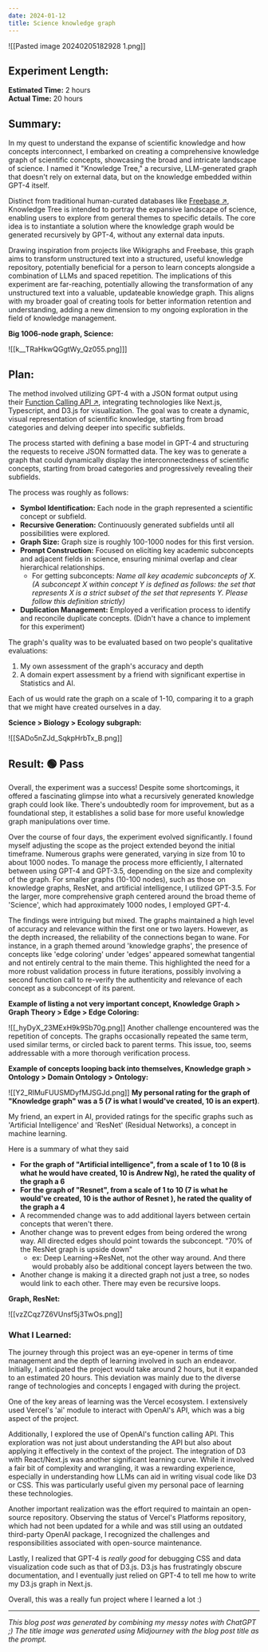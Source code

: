 ```yaml
---
date: 2024-01-12
title: Science knowledge graph
---
```



![[Pasted image 20240205182928 1.png]]
## **Experiment Length:**

**Estimated Time:** 2 hours  
**Actual Time:** 20 hours

## **Summary:**

In my quest to understand the expanse of scientific knowledge and how concepts interconnect, I embarked on creating a comprehensive knowledge graph of scientific concepts, showcasing the broad and intricate landscape of science. I named it "Knowledge Tree," a recursive, LLM-generated graph that doesn't rely on external data, but on the knowledge embedded within GPT-4 itself.

Distinct from traditional human-curated databases like [Freebase ↗](https://en.wikipedia.org/wiki/Freebase_(database)), Knowledge Tree is intended to portray the expansive landscape of science, enabling users to explore from general themes to specific details. The core idea is to instantiate a solution where the knowledge graph would be generated recursively by GPT-4, without any external data inputs.

Drawing inspiration from projects like Wikigraphs and Freebase, this graph aims to transform unstructured text into a structured, useful knowledge repository, potentially beneficial for a person to learn concepts alongside a combination of LLMs and spaced repetition. The implications of this experiment are far-reaching, potentially allowing the transformation of any unstructured text into a valuable, updateable knowledge graph. This aligns with my broader goal of creating tools for better information retention and understanding, adding a new dimension to my ongoing exploration in the field of knowledge management.

**Big 1006-node graph, Science:**

![[k__TRaHkwQGgtWy_Qz055.png]]]

## **Plan:**

The method involved utilizing GPT-4 with a JSON format output using their [Function Calling API ↗](https://platform.openai.com/docs/guides/function-calling), integrating technologies like Next.js, Typescript, and D3.js for visualization. The goal was to create a dynamic, visual representation of scientific knowledge, starting from broad categories and delving deeper into specific subfields.

The process started with defining a base model in GPT-4 and structuring the requests to receive JSON formatted data. The key was to generate a graph that could dynamically display the interconnectedness of scientific concepts, starting from broad categories and progressively revealing their subfields.

The process was roughly as follows:

- **Symbol Identification:** Each node in the graph represented a scientific concept or subfield.
- **Recursive Generation:** Continuously generated subfields until all possibilities were explored.
- **Graph Size:** Graph size is roughly 100-1000 nodes for this first version.
- **Prompt Construction:** Focused on eliciting key academic subconcepts and adjacent fields in science, ensuring minimal overlap and clear hierarchical relationships.
    - For getting subconcepts: _Name all key academic subconcepts of X. (A subconcept X within concept Y is defined as follows: the set that represents X is a strict subset of the set that represents Y. Please follow this definition strictly)_
- **Duplication Management:** Employed a verification process to identify and reconcile duplicate concepts. (Didn't have a chance to implement for this experiment)

The graph's quality was to be evaluated based on two people's qualitative evaluations:

1. My own assessment of the graph's accuracy and depth
2. A domain expert assessment by a friend with significant expertise in Statistics and AI.

Each of us would rate the graph on a scale of 1-10, comparing it to a graph that we might have created ourselves in a day.

**Science > Biology > Ecology subgraph:**

![[SADo5nZJd_SqkpHrbTx_B.png]]

## **Result: 🟢 Pass**

Overall, the experiment was a success! Despite some shortcomings, it offered a fascinating glimpse into what a recursively generated knowledge graph could look like. There's undoubtedly room for improvement, but as a foundational step, it establishes a solid base for more useful knowledge graph manipulations over time.

Over the course of four days, the experiment evolved significantly. I found myself adjusting the scope as the project extended beyond the initial timeframe. Numerous graphs were generated, varying in size from 10 to about 1000 nodes. To manage the process more efficiently, I alternated between using GPT-4 and GPT-3.5, depending on the size and complexity of the graph. For smaller graphs (10-100 nodes), such as those on knowledge graphs, ResNet, and artificial intelligence, I utilized GPT-3.5. For the larger, more comprehensive graph centered around the broad theme of 'Science', which had approximately 1000 nodes, I employed GPT-4.

The findings were intriguing but mixed. The graphs maintained a high level of accuracy and relevance within the first one or two layers. However, as the depth increased, the reliability of the connections began to wane. For instance, in a graph themed around 'knowledge graphs', the presence of concepts like 'edge coloring' under 'edges' appeared somewhat tangential and not entirely central to the main theme. This highlighted the need for a more robust validation process in future iterations, possibly involving a second function call to re-verify the authenticity and relevance of each concept as a subconcept of its parent.

**Example of listing a not very important concept, Knowledge Graph > Graph Theory > Edge > Edge Coloring:**

![[_hyDyX_23MExH9k9Sb70g.png]]
Another challenge encountered was the repetition of concepts. The graphs occasionally repeated the same term, used similar terms, or circled back to parent terms. This issue, too, seems addressable with a more thorough verification process.

**Example of concepts looping back into themselves, Knowledge graph > Ontology > Domain Ontology > Ontology:**

![[Y2_RIMuFUUSMDyfMJSGJd.png]]
**My personal rating for the graph of "Knowledge graph" was a 5 (7 is what I would've created, 10 is an expert)**.

My friend, an expert in AI, provided ratings for the specific graphs such as 'Artificial Intelligence' and 'ResNet' (Residual Networks), a concept in machine learning.

Here is a summary of what they said

- **For the graph of "Artificial intelligence", from a scale of 1 to 10 (8 is what he would have created, 10 is Andrew Ng), he rated the quality of the graph a 6**
- **For the graph of "Resnet", from a scale of 1 to 10 (7 is what he would've created, 10 is the author of Resnet ), he rated the quality of the graph a 4**
- A recommended change was to add additional layers between certain concepts that weren't there.
- Another change was to prevent edges from being ordered the wrong way. All directed edges should point towards the subconcept. "70% of the ResNet graph is upside down"
    - ex: Deep Learning->ResNet, not the other way around. And there would probably also be additional concept layers between the two.
- Another change is making it a directed graph not just a tree, so nodes would link to each other. There may even be recursive loops.

**Graph, ResNet:**

![[vzZCqz7Z6VUnsf5j3TwOs.png]]

### **What I Learned:**

The journey through this project was an eye-opener in terms of time management and the depth of learning involved in such an endeavor. Initially, I anticipated the project would take around 2 hours, but it expanded to an estimated 20 hours. This deviation was mainly due to the diverse range of technologies and concepts I engaged with during the project.

One of the key areas of learning was the Vercel ecosystem. I extensively used Vercel's 'ai' module to interact with OpenAI's API, which was a big aspect of the project.

Additionally, I explored the use of OpenAI's function calling API. This exploration was not just about understanding the API but also about applying it effectively in the context of the project. The integration of D3 with React/Next.js was another significant learning curve. While it involved a fair bit of complexity and wrangling, it was a rewarding experience, especially in understanding how LLMs can aid in writing visual code like D3 or CSS. This was particularly useful given my personal pace of learning these technologies.

Another important realization was the effort required to maintain an open-source repository. Observing the status of Vercel's Platforms repository, which had not been updated for a while and was still using an outdated third-party OpenAI package, I recognized the challenges and responsibilities associated with open-source maintenance.

Lastly, I realized that GPT-4 is _really good_ for debugging CSS and data visualization code such as that of D3.js. D3.js has frustratingly obscure documentation, and I eventually just relied on GPT-4 to tell me how to write my D3.js graph in Next.js.

Overall, this was a really fun project where I learned a lot :)

---

_This blog post was generated by combining my messy notes with ChatGPT ;) The title image was generated using Midjourney with the blog post title as the prompt._